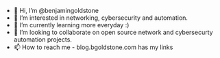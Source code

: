 - 👋 Hi, I’m @benjamingoldstone
- 👀 I’m interested in networking, cybersecurity and automation.
- 🌱 I’m currently learning more everyday :)
- 💞️ I’m looking to collaborate on open source network and cybersecurty automation projects.
- 📫 How to reach me - blog.bgoldstone.com has my links

